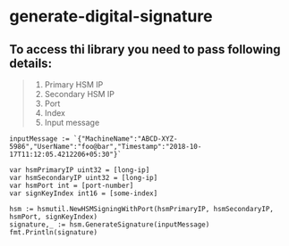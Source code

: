 # generate-digital-signature

## To access thi library you need to pass following details:
  > 1. Primary HSM IP
  > 2. Secondary HSM IP
  > 3. Port
  > 4. Index
  > 5. Input message

	inputMessage := `{"MachineName":"ABCD-XYZ-5986","UserName":"foo@bar","Timestamp":"2018-10-17T11:12:05.4212206+05:30"}`
	
	var hsmPrimaryIP uint32 = [long-ip]
	var hsmSecondaryIP uint32 = [long-ip]
	var hsmPort int = [port-number]
	var signKeyIndex int16 = [some-index]

	hsm := hsmutil.NewHSMSigningWithPort(hsmPrimaryIP, hsmSecondaryIP, hsmPort, signKeyIndex)
	signature,_ := hsm.GenerateSignature(inputMessage)
	fmt.Println(signature)
